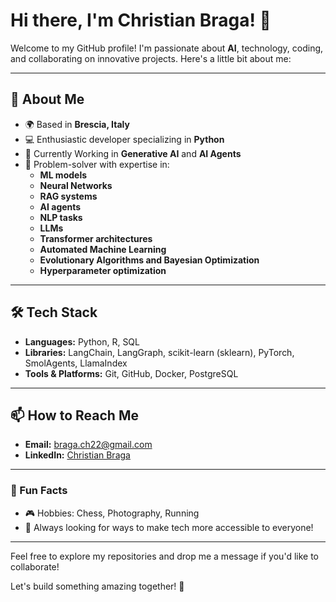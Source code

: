 # Hi there, I'm Christian Braga! 👋

Welcome to my GitHub profile! I'm passionate about **AI**, technology, coding, and collaborating on innovative projects. Here's a little bit about me:

---

## 🚀 About Me
- 🌍 Based in **Brescia, Italy**
- 💻 Enthusiastic developer specializing in **Python**
- 🌱 Currently Working in  **Generative AI** and **AI Agents**
- 🧩 Problem-solver with expertise in:
  - **ML models**
  - **Neural Networks**
  - **RAG systems**
  - **AI agents**
  - **NLP tasks**
  - **LLMs**
  - **Transformer architectures**
  - **Automated Machine Learning**
  - **Evolutionary Algorithms and Bayesian Optimization**
  - **Hyperparameter optimization**

---

## 🛠️ Tech Stack
- **Languages:** Python, R, SQL
- **Libraries:** LangChain, LangGraph, scikit-learn (sklearn), PyTorch, SmolAgents, LlamaIndex
- **Tools & Platforms:** Git, GitHub, Docker, PostgreSQL

---

## 📫 How to Reach Me
- **Email:** braga.ch22@gmail.com
- **LinkedIn:** [Christian Braga](https://www.linkedin.com/in/christianbraga/)

---

### 🎯 Fun Facts
- 🎮 Hobbies: Chess, Photography, Running
- 🌟 Always looking for ways to make tech more accessible to everyone!

---

Feel free to explore my repositories and drop me a message if you'd like to collaborate!

Let's build something amazing together! 🚀
